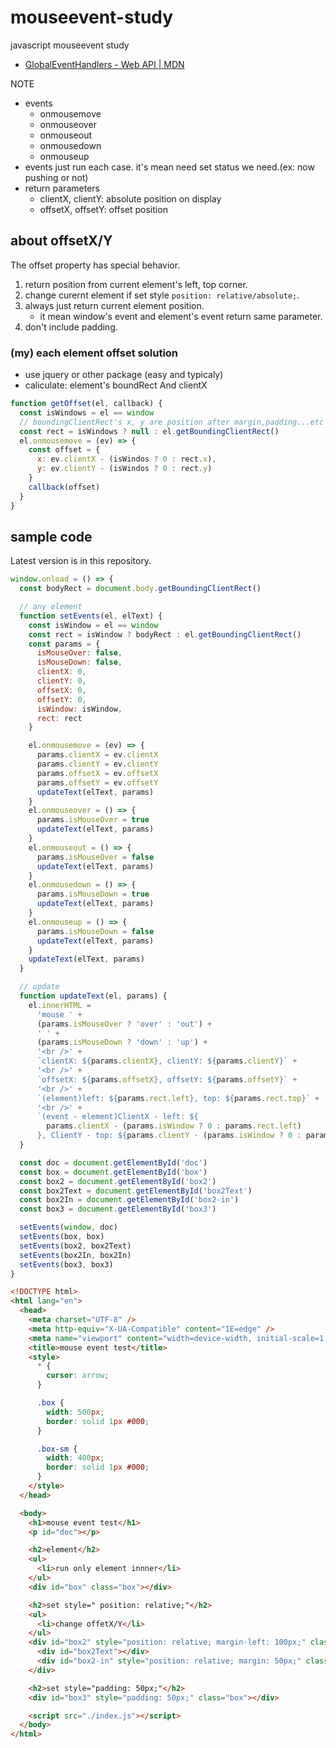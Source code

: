 # mouseevent-study

javascript mouseevent study

- [GlobalEventHandlers \- Web API \| MDN](https://developer.mozilla.org/ja/docs/Web/API/GlobalEventHandlers)

NOTE

- events
  - onmousemove
  - onmouseover
  - onmouseout
  - onmousedown
  - onmouseup
- events just run each case. it's mean need set status we need.(ex: now pushing or not)
- return parameters
  - clientX, clientY: absolute position on display
  - offsetX, offsetY: offset position

## about offsetX/Y

The offset property has special behavior.

1. return position from current element's left, top corner.
2. change curernt element if set style `position: relative/absolute;`.
3. always just return current element position.
   - it mean window's event and element's event return same parameter.
4. don't include padding.

### (my) each element offset solution

- use jquery or other package (easy and typicaly)
- caliculate: element's boundRect And clientX

```js
function getOffset(el, callback) {
  const isWindows = el == window
  // boundingClientRect's x, y are position after margin,padding...etc caliculate.
  const rect = isWindows ? null : el.getBoundingClientRect()
  el.onmousemove = (ev) => {
    const offset = {
      x: ev.clientX - (isWindos ? 0 : rect.x),
      y: ev.clientY - (isWindos ? 0 : rect.y)
    }
    callback(offset)
  }
}
```

## sample code

Latest version is in this repository.

```js
window.onload = () => {
  const bodyRect = document.body.getBoundingClientRect()

  // any element
  function setEvents(el, elText) {
    const isWindow = el == window
    const rect = isWindow ? bodyRect : el.getBoundingClientRect()
    const params = {
      isMouseOver: false,
      isMouseDown: false,
      clientX: 0,
      clientY: 0,
      offsetX: 0,
      offsetY: 0,
      isWindow: isWindow,
      rect: rect
    }

    el.onmousemove = (ev) => {
      params.clientX = ev.clientX
      params.clientY = ev.clientY
      params.offsetX = ev.offsetX
      params.offsetY = ev.offsetY
      updateText(elText, params)
    }
    el.onmouseover = () => {
      params.isMouseOver = true
      updateText(elText, params)
    }
    el.onmouseout = () => {
      params.isMouseOver = false
      updateText(elText, params)
    }
    el.onmousedown = () => {
      params.isMouseDown = true
      updateText(elText, params)
    }
    el.onmouseup = () => {
      params.isMouseDown = false
      updateText(elText, params)
    }
    updateText(elText, params)
  }

  // update
  function updateText(el, params) {
    el.innerHTML =
      'mouse ' +
      (params.isMouseOver ? 'over' : 'out') +
      ' ' +
      (params.isMouseDown ? 'down' : 'up') +
      '<br />' +
      `clientX: ${params.clientX}, clientY: ${params.clientY}` +
      '<br />' +
      `offsetX: ${params.offsetX}, offsetY: ${params.offsetY}` +
      '<br />' +
      `(element)left: ${params.rect.left}, top: ${params.rect.top}` +
      '<br />' +
      `(event - element)ClientX - left: ${
        params.clientX - (params.isWindow ? 0 : params.rect.left)
      }, ClientY - top: ${params.clientY - (params.isWindow ? 0 : params.rect.top)}`
  }

  const doc = document.getElementById('doc')
  const box = document.getElementById('box')
  const box2 = document.getElementById('box2')
  const box2Text = document.getElementById('box2Text')
  const box2In = document.getElementById('box2-in')
  const box3 = document.getElementById('box3')

  setEvents(window, doc)
  setEvents(box, box)
  setEvents(box2, box2Text)
  setEvents(box2In, box2In)
  setEvents(box3, box3)
}
```

```html
<!DOCTYPE html>
<html lang="en">
  <head>
    <meta charset="UTF-8" />
    <meta http-equiv="X-UA-Compatible" content="IE=edge" />
    <meta name="viewport" content="width=device-width, initial-scale=1.0" />
    <title>mouse event test</title>
    <style>
      * {
        cursor: arrow;
      }

      .box {
        width: 500px;
        border: solid 1px #000;
      }

      .box-sm {
        width: 400px;
        border: solid 1px #000;
      }
    </style>
  </head>

  <body>
    <h1>mouse event test</h1>
    <p id="doc"></p>

    <h2>element</h2>
    <ul>
      <li>run only element innner</li>
    </ul>
    <div id="box" class="box"></div>

    <h2>set style=" position: relative;"</h2>
    <ul>
      <li>change offetX/Y</li>
    </ul>
    <div id="box2" style="position: relative; margin-left: 100px;" class="box">
      <div id="box2Text"></div>
      <div id="box2-in" style="position: relative; margin: 50px;" class="box-sm"></div>
    </div>

    <h2>set style="padding: 50px;"</h2>
    <div id="box3" style="padding: 50px;" class="box"></div>

    <script src="./index.js"></script>
  </body>
</html>
```
